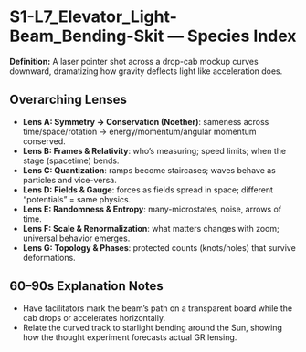 # S1-L7_Elevator_Light-Beam_Bending-Skit — Species Index
**Definition:** A laser pointer shot across a drop-cab mockup curves downward, dramatizing how gravity deflects light like acceleration does.

## Overarching Lenses

- **Lens A: Symmetry -> Conservation (Noether)**: sameness across time/space/rotation → energy/momentum/angular momentum conserved.
- **Lens B: Frames & Relativity**: who’s measuring; speed limits; when the stage (spacetime) bends.
- **Lens C: Quantization**: ramps become staircases; waves behave as particles and vice-versa.
- **Lens D: Fields & Gauge**: forces as fields spread in space; different “potentials” = same physics.
- **Lens E: Randomness & Entropy**: many-microstates, noise, arrows of time.
- **Lens F: Scale & Renormalization**: what matters changes with zoom; universal behavior emerges.
- **Lens G: Topology & Phases**: protected counts (knots/holes) that survive deformations.

## 60–90s Explanation Notes
- Have facilitators mark the beam’s path on a transparent board while the cab drops or accelerates horizontally.
- Relate the curved track to starlight bending around the Sun, showing how the thought experiment forecasts actual GR lensing.
